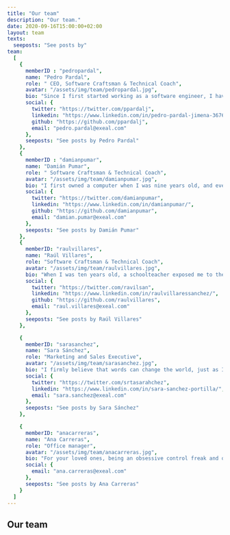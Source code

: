 ```yaml
---
title: "Our team"
description: "Our team."
date: 2020-09-16T15:00:00+02:00
layout: team
texts:
  seeposts: "See posts by"
team:
  [
    { 
      memberID : "pedropardal",     
      name: "Pedro Pardal",
      role: " CEO, Software Craftsman & Technical Coach",
      avatar: "/assets/img/team/pedropardal.jpg",
      bio: "Since I first started working as a software engineer, I have always aspired to improve my skills and support my colleagues advance their careers. In an effort to make my love for assisting others into a full-time career, I joined the Software Craftsmanship community in 2017 and registered as a Software Crafter at Codurance. Today, I dedicate 100% of my time to help teams deliver high quality software, by coaching Extreme programming practices and Software craftsmanship values along with my own team at Exeal.",
      social: {
        twitter: "https://twitter.com/ppardalj",
        linkedin: "https://www.linkedin.com/in/pedro-pardal-jimena-36764344/",
        github: "https://github.com/ppardalj",
        email: "pedro.pardal@exeal.com"
      },
      seeposts: "See posts by Pedro Pardal"
    },
    { 
      memberID : "damianpumar", 
      name: "Damián Pumar",
      role: " Software Craftsman & Technical Coach",
      avatar: "/assets/img/team/damianpumar.jpg",
      bio: "I first owned a computer when I was nine years old, and ever since then, something inside of me has been changed by technology and computers. Years later, I started repairing computers, which allowed me to launch my own sales and repair business for a short while. I felt more and more certain that this was the appropriate course of action as each year went by. My first opportunity to create software came after my first years of college studying software engineering. Since that time, I have continued to study and develop in this fantastic world. Today I am dedicated to training teams to achieve their maximum performance 💪 both from a technical and methodological point of view. I hope to see you soon! 👋",
      social: {
        twitter: "https://twitter.com/damianpumar",
        linkedin: "https://www.linkedin.com/in/damianpumar/",
        github: "https://github.com/damianpumar",
        email: "damian.pumar@exeal.com"
      },
      seeposts: "See posts by Damián Pumar"
    },
    { 
      memberID: "raulvillares",
      name: "Raúl Villares",
      role: "Software Craftsman & Technical Coach",
      avatar: "/assets/img/team/raulvillares.jpg",
      bio: "When I was ten years old, a schoolteacher exposed me to the world of programming, and I immediately became captivated with computer science (with Turbo Pascal). From that moment on, I knew what I wanted to do, so I ended up studying computer science at the Rovira i Virgili University in Tarragona. After ten years of working as a professional software developer, I realized that something wasn't quite right and that there had to be a better way of doing things. Since then, I focused my efforts on learning these other ways, and I spent several years working in an environment with a strong eXtreme Programming culture. I now attempt to teach others everything I have learned, both technical and soft skills.",
      social: {
        twitter: "https://twitter.com/ravilsan",
        linkedin: "https://www.linkedin.com/in/raulvillaressanchez/",
        github: "https://github.com/raulvillares",
        email: "raul.villares@exeal.com"
      },
      seeposts: "See posts by Raúl Villares"
    },

    {
      memberID: "sarasanchez",
      name: "Sara Sánchez",
      role: "Marketing and Sales Executive",
      avatar: "/assets/img/team/sarasanchez.jpg",
      bio: "I firmly believe that words can change the world, just as I believe that communication is water and we decide whether to drink it or die of thirst. Short tales, novels, poems, and essays were all around me growing up. When I had the option of choosing what to study, I opted for a career in journalism and social media, which in addition to journalism itself, included learning about marketing and advertising. And now that I work in the IT industry, I want to emphasize the value of strong communication practices there as well as the necessity of \"deploying\" them with the best possible procedures. If we want to find solutions to certain problems in such a varied and diverse market, we will have to get to know each other. So, le'ts do it!",
      social: {
        twitter: "https://twitter.com/srtasarahchez",
        linkedin: "https://www.linkedin.com/in/sara-sanchez-portilla/",
        email: "sara.sanchez@exeal.com"
      },
      seeposts: "See posts by Sara Sánchez"
    },

    { 
      memberID: "anacarreras",
      name: "Ana Carreras",
      role: "Office manager",
      avatar: "/assets/img/team/anacarreras.jpg",
      bio: "For your loved ones, being an obsessive control freak and organizer might be stressful, but in my case, at least from a professional one, it has been my biggest asset.  Although I initially studied music (yes, I am a flautist), one of my great hobbies has always been \"organising\". From the home's filing cabinets, any form of paper, a party, or a significant vacation. Studying for a degree in tourism and training in international secretarial work was like a hobby for me. When I was working with the now-defunct Transhotel Travel Agency in 2003, I was approached to take part in an intriguing project involving a GDS (global booking engine), which would be completely user-friendly for the general public unlike its predecessors Savia Amadeus or Sabre. A few years later, very few would need a tourism professional to organise their holidays. It was time for a change of industry, but I was already totally hooked on UX design. Over the last fifteen years I have been able to expand my training in digital marketing, product management, web programming and e-commerce. At Exeal, as Office Manager, I am able to indulge my \"organisational hobby\" with a highly motivated and creative team.",
      social: {
        email: "ana.carreras@exeal.com"
      },
      seeposts: "See posts by Ana Carreras"
    }
  ]
---
```


## Our team
